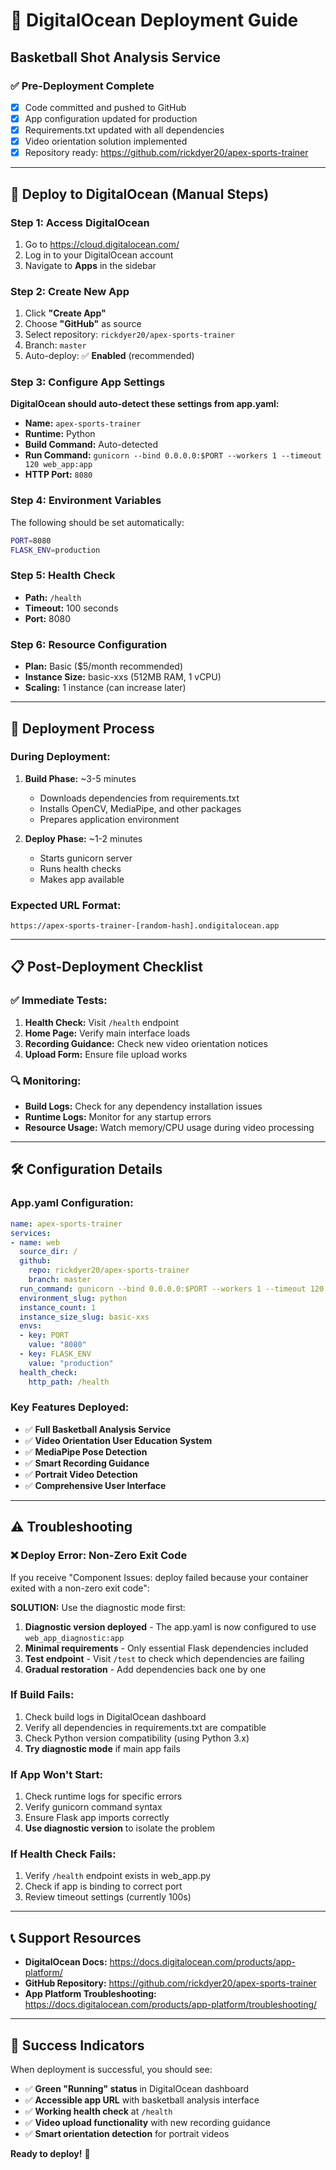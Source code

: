 # 🌊 DigitalOcean Deployment Guide
## Basketball Shot Analysis Service

### ✅ Pre-Deployment Complete
- [x] Code committed and pushed to GitHub
- [x] App configuration updated for production
- [x] Requirements.txt updated with all dependencies  
- [x] Video orientation solution implemented
- [x] Repository ready: https://github.com/rickdyer20/apex-sports-trainer

---

## 🚀 Deploy to DigitalOcean (Manual Steps)

### Step 1: Access DigitalOcean
1. Go to https://cloud.digitalocean.com/
2. Log in to your DigitalOcean account
3. Navigate to **Apps** in the sidebar

### Step 2: Create New App
1. Click **"Create App"**
2. Choose **"GitHub"** as source
3. Select repository: `rickdyer20/apex-sports-trainer`
4. Branch: `master`
5. Auto-deploy: ✅ **Enabled** (recommended)

### Step 3: Configure App Settings
**DigitalOcean should auto-detect these settings from app.yaml:**

- **Name:** `apex-sports-trainer`
- **Runtime:** Python
- **Build Command:** Auto-detected
- **Run Command:** `gunicorn --bind 0.0.0.0:$PORT --workers 1 --timeout 120 web_app:app`
- **HTTP Port:** `8080`

### Step 4: Environment Variables
The following should be set automatically:
```bash
PORT=8080
FLASK_ENV=production
```

### Step 5: Health Check
- **Path:** `/health`
- **Timeout:** 100 seconds
- **Port:** 8080

### Step 6: Resource Configuration
- **Plan:** Basic ($5/month recommended)
- **Instance Size:** basic-xxs (512MB RAM, 1 vCPU)
- **Scaling:** 1 instance (can increase later)

---

## 🎯 Deployment Process

### During Deployment:
1. **Build Phase:** ~3-5 minutes
   - Downloads dependencies from requirements.txt
   - Installs OpenCV, MediaPipe, and other packages
   - Prepares application environment

2. **Deploy Phase:** ~1-2 minutes
   - Starts gunicorn server
   - Runs health checks
   - Makes app available

### Expected URL Format:
```
https://apex-sports-trainer-[random-hash].ondigitalocean.app
```

---

## 📋 Post-Deployment Checklist

### ✅ Immediate Tests:
1. **Health Check:** Visit `/health` endpoint
2. **Home Page:** Verify main interface loads
3. **Recording Guidance:** Check new video orientation notices
4. **Upload Form:** Ensure file upload works

### 🔍 Monitoring:
- **Build Logs:** Check for any dependency installation issues
- **Runtime Logs:** Monitor for any startup errors
- **Resource Usage:** Watch memory/CPU usage during video processing

---

## 🛠️ Configuration Details

### App.yaml Configuration:
```yaml
name: apex-sports-trainer
services:
- name: web
  source_dir: /
  github:
    repo: rickdyer20/apex-sports-trainer
    branch: master
  run_command: gunicorn --bind 0.0.0.0:$PORT --workers 1 --timeout 120 web_app:app
  environment_slug: python
  instance_count: 1
  instance_size_slug: basic-xxs
  envs:
  - key: PORT
    value: "8080"
  - key: FLASK_ENV
    value: "production"
  health_check:
    http_path: /health
```

### Key Features Deployed:
- ✅ **Full Basketball Analysis Service**
- ✅ **Video Orientation User Education System**
- ✅ **MediaPipe Pose Detection**
- ✅ **Smart Recording Guidance**
- ✅ **Portrait Video Detection**
- ✅ **Comprehensive User Interface**

---

## ⚠️ Troubleshooting

### ❌ Deploy Error: Non-Zero Exit Code
If you receive "Component Issues: deploy failed because your container exited with a non-zero exit code":

**SOLUTION:** Use the diagnostic mode first:
1. **Diagnostic version deployed** - The app.yaml is now configured to use `web_app_diagnostic:app`
2. **Minimal requirements** - Only essential Flask dependencies included
3. **Test endpoint** - Visit `/test` to check which dependencies are failing
4. **Gradual restoration** - Add dependencies back one by one

### If Build Fails:
1. Check build logs in DigitalOcean dashboard
2. Verify all dependencies in requirements.txt are compatible
3. Check Python version compatibility (using Python 3.x)
4. **Try diagnostic mode** if main app fails

### If App Won't Start:
1. Check runtime logs for specific errors
2. Verify gunicorn command syntax
3. Ensure Flask app imports correctly
4. **Use diagnostic version** to isolate the problem

### If Health Check Fails:
1. Verify `/health` endpoint exists in web_app.py
2. Check if app is binding to correct port
3. Review timeout settings (currently 100s)

---

## 📞 Support Resources

- **DigitalOcean Docs:** https://docs.digitalocean.com/products/app-platform/
- **GitHub Repository:** https://github.com/rickdyer20/apex-sports-trainer
- **App Platform Troubleshooting:** https://docs.digitalocean.com/products/app-platform/troubleshooting/

---

## 🎉 Success Indicators

When deployment is successful, you should see:
- ✅ **Green "Running" status** in DigitalOcean dashboard
- ✅ **Accessible app URL** with basketball analysis interface
- ✅ **Working health check** at `/health`
- ✅ **Video upload functionality** with new recording guidance
- ✅ **Smart orientation detection** for portrait videos

**Ready to deploy!** 🚀

